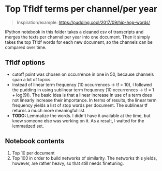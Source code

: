# Top TfIdf terms per channel/per year

> Inspiration/example: https://pudding.cool/2017/09/hip-hop-words/

IPython notebook in this folder takes a cleaned csv of transcripts and merges the texts per channel per year into one document. Then it simply takes the top TfIdf words for each new document, so the channels can be compared over time.

## TfIdf options

- cutoff point was chosen on occurrence in one in 50, because channels span a lot of topics.
- Instead of linear term frequency (10 occurrences -> tf = 10), I followed the pudding in using sublinear term frequency (10 occurrences -> tf = 1 + log(9)). The basic idea is that a linear increase in use of a term does not linearly increase their importance. In terms of results, the linear term frequency yields a list of stop words per document. The sublinear tf returns a much more meaningful list.
- **TODO:** Lemmatize the words. I didn't have it available at the time, but knew someone else was working on it. As a result, I waited for the lemmatized set.

## Notebook contents

1. Top 10 per document
2. Top 100 in order to build networks of similarity. The networks this yields, however, are rather heavy, so that still needs finetuning.